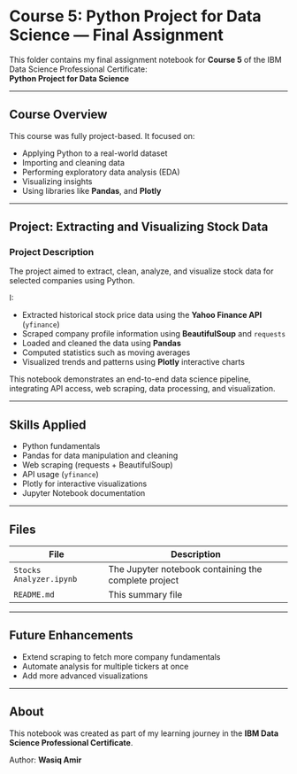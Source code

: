 # Course 5: Python Project for Data Science — Final Assignment

This folder contains my final assignment notebook for **Course 5** of the IBM Data Science Professional Certificate:  
**Python Project for Data Science**

---

## Course Overview

This course was fully project-based. It focused on:
- Applying Python to a real-world dataset
- Importing and cleaning data
- Performing exploratory data analysis (EDA)
- Visualizing insights
- Using libraries like **Pandas**, and **Plotly**

---

## Project: Extracting and Visualizing Stock Data

### Project Description  
The project aimed to extract, clean, analyze, and visualize stock data for selected companies using Python.  

I:
- Extracted historical stock price data using the **Yahoo Finance API** (`yfinance`)
- Scraped company profile information using **BeautifulSoup** and `requests`
- Loaded and cleaned the data using **Pandas**
- Computed statistics such as moving averages
- Visualized trends and patterns using **Plotly** interactive charts

This notebook demonstrates an end-to-end data science pipeline, integrating API access, web scraping, data processing, and visualization.

---

## Skills Applied

- Python fundamentals
- Pandas for data manipulation and cleaning
- Web scraping (requests + BeautifulSoup)
- API usage (`yfinance`)
- Plotly for interactive visualizations
- Jupyter Notebook documentation

---

## Files

| File | Description |
|-------|-------------|
| `Stocks Analyzer.ipynb` | The Jupyter notebook containing the complete project |
| `README.md` | This summary file |

---

## Future Enhancements

- Extend scraping to fetch more company fundamentals
- Automate analysis for multiple tickers at once
- Add more advanced visualizations

---

## About

This notebook was created as part of my learning journey in the **IBM Data Science Professional Certificate**.

Author: **Wasiq Amir**
